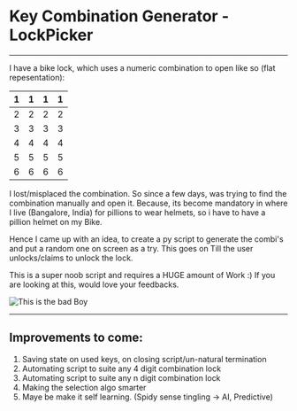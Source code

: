 # Key Combination Generator - LockPicker

------

I have a bike lock, which uses a numeric combination to open like so (flat repesentation):


|  1  |  1  |  1  |  1  |
| --- | --- | --- | --- |
|  2  |  2  |  2  |  2  |
|  3  |  3  |  3  |  3  |
|  4  |  4  |  4  |  4  |
|  5  |  5  |  5  |  5  |
|  6  |  6  |  6  |  6  |

I lost/misplaced the combination. So since a few days, was trying to find the combination manually and open it. Because, its become mandatory in where I live (Bangalore, India) for pillions to wear helmets, so i have to have a pillion helmet on my Bike.

Hence I came up with an idea, to create a py script to generate the combi's and put a random one on screen as a try. This goes on Till the user unlocks/claims to unlock the lock.

This is a super noob script and requires a HUGE amount of Work :)
If you are looking at this, would love your feedbacks.

![This is the bad Boy](https://raw.github.com/roopesh90/lockpicker/master/unrelated/lockpicker.jpg)

---

## Improvements to come:

1. Saving state on used keys, on closing script/un-natural termination
2. Automating script to suite any 4 digit combination lock
3. Automating script to suite any n digit combination lock
4. Making the selection algo smarter
5. Maye be make it self learning. (Spidy sense tingling -> AI, Predictive)
